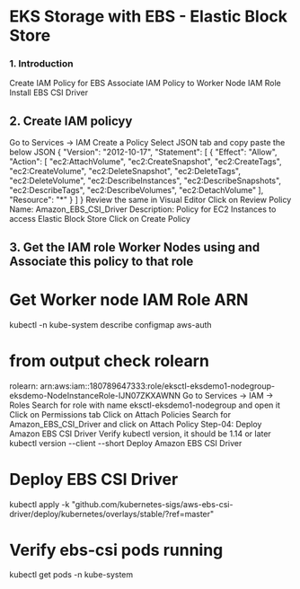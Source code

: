 # EKS Storage with EBS - Elastic Block Store
### 1. Introduction
Create IAM Policy for EBS
Associate IAM Policy to Worker Node IAM Role
Install EBS CSI Driver
## 2. Create IAM policyy
Go to Services -> IAM
Create a Policy
Select JSON tab and copy paste the below JSON
{
  "Version": "2012-10-17",
  "Statement": [
    {
      "Effect": "Allow",
      "Action": [
        "ec2:AttachVolume",
        "ec2:CreateSnapshot",
        "ec2:CreateTags",
        "ec2:CreateVolume",
        "ec2:DeleteSnapshot",
        "ec2:DeleteTags",
        "ec2:DeleteVolume",
        "ec2:DescribeInstances",
        "ec2:DescribeSnapshots",
        "ec2:DescribeTags",
        "ec2:DescribeVolumes",
        "ec2:DetachVolume"
      ],
      "Resource": "*"
    }
  ]
}
Review the same in Visual Editor
Click on Review Policy
Name: Amazon_EBS_CSI_Driver
Description: Policy for EC2 Instances to access Elastic Block Store
Click on Create Policy
## 3. Get the IAM role Worker Nodes using and Associate this policy to that role
# Get Worker node IAM Role ARN
kubectl -n kube-system describe configmap aws-auth

# from output check rolearn
rolearn: arn:aws:iam::180789647333:role/eksctl-eksdemo1-nodegroup-eksdemo-NodeInstanceRole-IJN07ZKXAWNN
Go to Services -> IAM -> Roles
Search for role with name eksctl-eksdemo1-nodegroup and open it
Click on Permissions tab
Click on Attach Policies
Search for Amazon_EBS_CSI_Driver and click on Attach Policy
Step-04: Deploy Amazon EBS CSI Driver
Verify kubectl version, it should be 1.14 or later
kubectl version --client --short
Deploy Amazon EBS CSI Driver
# Deploy EBS CSI Driver
kubectl apply -k "github.com/kubernetes-sigs/aws-ebs-csi-driver/deploy/kubernetes/overlays/stable/?ref=master"

# Verify ebs-csi pods running
kubectl get pods -n kube-system
